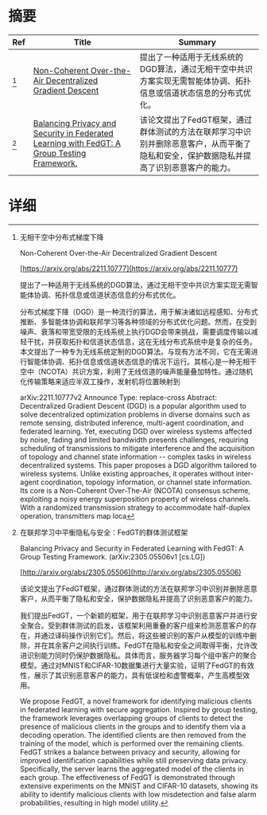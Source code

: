 # 摘要

| Ref | Title | Summary |
| --- | --- | --- |
| [^1] | [Non-Coherent Over-the-Air Decentralized Gradient Descent](https://arxiv.org/abs/2211.10777) | 提出了一种适用于无线系统的DGD算法，通过无相干空中共识方案实现无需智能体协调、拓扑信息或信道状态信息的分布式优化。 |
| [^2] | [Balancing Privacy and Security in Federated Learning with FedGT: A Group Testing Framework.](http://arxiv.org/abs/2305.05506) | 该论文提出了FedGT框架，通过群体测试的方法在联邦学习中识别并删除恶意客户，从而平衡了隐私和安全，保护数据隐私并提高了识别恶意客户的能力。 |

# 详细

[^1]: 无相干空中分布式梯度下降

    Non-Coherent Over-the-Air Decentralized Gradient Descent

    [https://arxiv.org/abs/2211.10777](https://arxiv.org/abs/2211.10777)

    提出了一种适用于无线系统的DGD算法，通过无相干空中共识方案实现无需智能体协调、拓扑信息或信道状态信息的分布式优化。

    

    分布式梯度下降（DGD）是一种流行的算法，用于解决诸如远程感知、分布式推断、多智能体协调和联邦学习等各种领域的分布式优化问题。然而，在受到噪声、衰落和带宽受限的无线系统上执行DGD会带来挑战，需要调度传输以减轻干扰，并获取拓扑和信道状态信息，这在无线分布式系统中是复杂的任务。本文提出了一种专为无线系统定制的DGD算法。与现有方法不同，它在无需进行智能体协调、拓扑信息或信道状态信息的情况下运行。其核心是一种无相干空中（NCOTA）共识方案，利用了无线信道的噪声能量叠加特性。通过随机化传输策略来适应半双工操作，发射机将位置映射到

    arXiv:2211.10777v2 Announce Type: replace-cross  Abstract: Decentralized Gradient Descent (DGD) is a popular algorithm used to solve decentralized optimization problems in diverse domains such as remote sensing, distributed inference, multi-agent coordination, and federated learning. Yet, executing DGD over wireless systems affected by noise, fading and limited bandwidth presents challenges, requiring scheduling of transmissions to mitigate interference and the acquisition of topology and channel state information -- complex tasks in wireless decentralized systems. This paper proposes a DGD algorithm tailored to wireless systems. Unlike existing approaches, it operates without inter-agent coordination, topology information, or channel state information. Its core is a Non-Coherent Over-The-Air (NCOTA) consensus scheme, exploiting a noisy energy superposition property of wireless channels. With a randomized transmission strategy to accommodate half-duplex operation, transmitters map loca
    
[^2]: 在联邦学习中平衡隐私与安全：FedGT的群体测试框架

    Balancing Privacy and Security in Federated Learning with FedGT: A Group Testing Framework. (arXiv:2305.05506v1 [cs.LG])

    [http://arxiv.org/abs/2305.05506](http://arxiv.org/abs/2305.05506)

    该论文提出了FedGT框架，通过群体测试的方法在联邦学习中识别并删除恶意客户，从而平衡了隐私和安全，保护数据隐私并提高了识别恶意客户的能力。

    

    我们提出FedGT，一个新颖的框架，用于在联邦学习中识别恶意客户并进行安全聚合。受到群体测试的启发，该框架利用重叠的客户组来检测恶意客户的存在，并通过译码操作识别它们。然后，将这些被识别的客户从模型的训练中删除，并在其余客户之间执行训练。FedGT在隐私和安全之间取得平衡，允许改进识别能力同时仍保护数据隐私。具体而言，服务器学习每个组中客户的聚合模型。通过对MNIST和CIFAR-10数据集进行大量实验，证明了FedGT的有效性，展示了其识别恶意客户的能力，具有低误检和虚警概率，产生高模型效用。

    We propose FedGT, a novel framework for identifying malicious clients in federated learning with secure aggregation. Inspired by group testing, the framework leverages overlapping groups of clients to detect the presence of malicious clients in the groups and to identify them via a decoding operation. The identified clients are then removed from the training of the model, which is performed over the remaining clients. FedGT strikes a balance between privacy and security, allowing for improved identification capabilities while still preserving data privacy. Specifically, the server learns the aggregated model of the clients in each group. The effectiveness of FedGT is demonstrated through extensive experiments on the MNIST and CIFAR-10 datasets, showing its ability to identify malicious clients with low misdetection and false alarm probabilities, resulting in high model utility.
    

